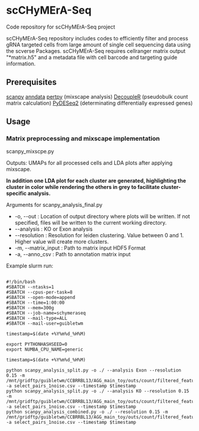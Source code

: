 # scCHyMErA-Seq
Code repository for scCHyMErA-Seq project

scCHyMErA-Seq repository includes codes to efficiently filter and process gRNA targeted cells from large amount of single cell sequencing data using the scverse Packages. scCHyMErA-Seq requires cellranger matrix output "*matrix.h5" and a metadata file with cell barcode and targeting guide information.

## Prerequisites
[scanpy](https://github.com/scverse/scanpy)
[anndata](https://github.com/scverse/anndata)
[pertpy](https://github.com/scverse/pertpy) (mixscape analysis)
[DecoupleR](https://decoupler-py.readthedocs.io/en/latest/installation.html) (pseudobulk count matrix calculation)
[PyDESeq2](https://pydeseq2.readthedocs.io/en/stable/usage/installation.html) (determinating differentially expressed genes)

## Usage

### Matrix preprocessing and mixscape implementation

scanpy_mixscpe.py

Outputs: UMAPs for all processed cells and LDA plots after applying mixscape.

**In addition one LDA plot for each cluster are generated, highlighting the cluster in color while rendering the others in grey to facilitate cluster-specific  analysis.**

Arguments for scanpy_analysis_final.py

- -o, --out : Location of output directory where plots will be written. If not specified, files will be written to the current working directory.
- --analysis : KO or Exon analysis
- --resolution : Resolution for leiden clustering. Value between 0 and 1. Higher value will create more clusters.
- -m, --matrix_input : Path to matrix input HDF5 Format
- -a, --anno_csv : Path to annotation matrix input

Example slurm run:

```

#!/bin/bash
#SBATCH --ntasks=1
#SBATCH --cpus-per-task=8
#SBATCH --open-mode=append
#SBATCH --time=1:00:00
#SBATCH --mem=300g
#SBATCH --job-name=schymeraseq
#SBATCH --mail-type=ALL
#SBATCH --mail-user=guibletwm

timestamp=$(date +%Y%m%d_%H%M)

export PYTHONHASHSEED=0
export NUMBA_CPU_NAME=generic

timestamp=$(date +%Y%m%d_%H%M)

python scanpy_analysis_split.py -o ./ --analysis Exon --resolution 0.15 -m /mnt/gridftp/guibletwm/CCBRRBL13/AGG_main_toy/outs/count/filtered_feature_bc_matrix.h5 -a select_pairs_1noise.csv --timestamp $timestamp
python scanpy_analysis_split.py -o ./ --analysis KO --resolution 0.15 -m /mnt/gridftp/guibletwm/CCBRRBL13/AGG_main_toy/outs/count/filtered_feature_bc_matrix.h5 -a select_pairs_1noise.csv --timestamp $timestamp
python scanpy_analysis_combined.py -o ./ --resolution 0.15 -m /mnt/gridftp/guibletwm/CCBRRBL13/AGG_main_toy/outs/count/filtered_feature_bc_matrix.h5 -a select_pairs_1noise.csv --timestamp $timestamp

```
